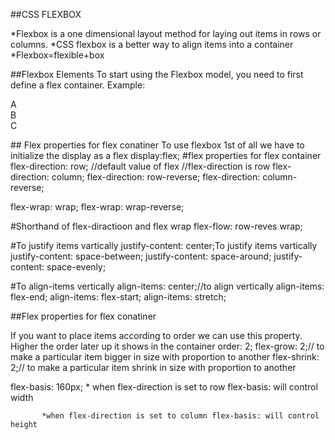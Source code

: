 ##CSS FLEXBOX 

*Flexbox is a one dimensional layout method for laying out items in rows or columns.
*CSS flexbox is a better way to align items into a container
*Flexbox=flexible+box

#️#Flexbox Elements
To start using the Flexbox model, you need to first define a flex container.
Example:
<div class="flex-container">
  <div>A</div>
  <div>B</div>
  <div>C</div>
</div>

#️# Flex properties for flex conatiner 
To use flexbox 1st of all we have to initialize the display as a flex
display:flex;
#️flex properties for flex container
flex-direction: row; //default value of flex //flex-direction is row
flex-direction: column;
flex-direction: row-reverse;
flex-direction: column-reverse;

flex-wrap: wrap;
flex-wrap: wrap-reverse;

#️Shorthand of flex-diractioon and flex wrap
flex-flow: row-reves wrap;

#️To justify items vartically
  justify-content: center;To justify items vartically
  justify-content: space-between;
  justify-content: space-around;
  justify-content: space-evenly;

#️To align-items vertically
  align-items: center;//to align vertically
  align-items: flex-end;
  align-items: flex-start;
  align-items: stretch;

#️#Flex properties for flex conatiner 

If you want to place items according to order we can use this property. Higher the order later up it shows in the container
order: 2;
flex-grow: 2;// to make a particular item bigger in size with proportion to another
flex-shrink: 2;// to make a particular item shrink in size with proportion to another

flex-basis: 160px;
           * when flex-direction is set to row flex-basis: will control width
           
           *when flex-direction is set to column flex-basis: will control height
